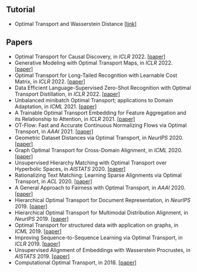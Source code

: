 ## Tutorial
* Optimal Transport and Wasserstein Distance [\[link\]](https://www.stat.cmu.edu/~larry/=sml/Opt.pdf)


## Papers
* Optimal Transport for Causal Discovery, in *ICLR* 2022. [\[paper\]]()
* Generative Modeling with Optimal Transport Maps, in *ICLR* 2022. [\[paper\]]()
* Optimal Transport for Long-Tailed Recognition with Learnable Cost Matrix, in *ICLR* 2022. [\[paper\]]()
* Data Efficient Language-Supervised Zero-Shot Recognition with Optimal Transport Distillation, in *ICLR* 2022. [\[paper\]]()
* Unbalanced minibatch Optimal Transport; applications to Domain Adaptation, in *ICML* 2021. [\[paper\]]()
* A Trainable Optimal Transport Embedding for Feature Aggregation and its Relationship to Attention, in *ICLR* 2021. [\[paper\]]()
* OT-Flow: Fast and Accurate Continuous Normalizing Flows via Optimal Transport, in *AAAI* 2021. [\[paper\]]()
* Geometric Dataset Distances via Optimal Transport, in *NeurIPS* 2020. [\[paper\]]()
* Graph Optimal Transport for Cross-Domain Alignment, in *ICML* 2020. [\[paper\]]()
* Unsupervised Hierarchy Matching with Optimal Transport over Hyperbolic Spaces, in *AISTATS* 2020.  [\[paper\]]()
* Rationalizing Text Matching: Learning Sparse Alignments via Optimal Transport, in *ACL* 2020. [\[paper\]]()
* A General Approach to Fairness with Optimal Transport, in *AAAI* 2020. [\[paper\]]()
* Hierarchical Optimal Transport for Document Representation, in *NeurIPS* 2019. [\[paper\]]()
* Hierarchical Optimal Transport for Multimodal Distribution Alignment, in *NeurIPS* 2019. [\[paper\]]()
* Optimal Transport for structured data with application on graphs, in *ICML* 2019. [\[paper\]]()
* Improving Sequence-to-Sequence Learning via Optimal Transport, in *ICLR* 2019. [\[paper\]]()
* Unsupervised Alignment of Embeddings with Wasserstein Procrustes, in *AISTATS* 2019. [\[paper\]](http://proceedings.mlr.press/v89/grave19a/grave19a.pdf) 
* Computational Optimal Transport, in 2018. [\[paper\]]()
